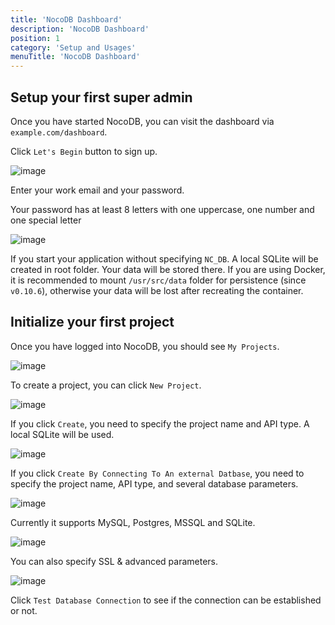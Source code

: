```yaml
---
title: 'NocoDB Dashboard'
description: 'NocoDB Dashboard'
position: 1
category: 'Setup and Usages'
menuTitle: 'NocoDB Dashboard'
---
```


## Setup your first super admin

Once you have started NocoDB, you can visit the dashboard via ``example.com/dashboard``. 

Click ``Let's Begin`` button to sign up. 

![image](https://user-images.githubusercontent.com/35857179/126597128-f88df6e5-7625-4208-9817-68e9303410ff.png)

Enter your work email and your password.

<alert>
  Your password has at least 8 letters with one uppercase, one number and one special letter
</alert>

![image](https://user-images.githubusercontent.com/35857179/126597144-0343b5ca-c7ca-47a4-926d-4e8df2f8c161.png)

If you start your application without specifying ``NC_DB``. A local SQLite will be created in root folder. Your data will be stored there. If you are using Docker, it is recommended to mount ``/usr/src/data`` folder for persistence (since ``v0.10.6``), otherwise your data will be lost after recreating the container.

## Initialize your first project 

Once you have logged into NocoDB, you should see ``My Projects``.

![image](https://user-images.githubusercontent.com/35857179/126597182-b74cadb4-e165-417e-9e95-9a3cb7dce8e5.png)

To create a project, you can click ``New Project``. 

![image](https://user-images.githubusercontent.com/35857179/126597208-0b6e8162-5088-4825-bcb2-f2b0574a74c2.png)

If you click ``Create``, you need to specify the project name and API type. A local SQLite will be used.

![image](https://user-images.githubusercontent.com/35857179/126597259-b9552c71-d13b-463c-abc2-0f3be31627b2.png)

If you click ``Create By Connecting To An external Datbase``, you need to specify the project name, API type, and several database parameters.

![image](https://user-images.githubusercontent.com/35857179/126597279-c1722d8b-c885-4e9e-9e94-44711102af20.png)

Currently it supports MySQL, Postgres, MSSQL and SQLite.

![image](https://user-images.githubusercontent.com/35857179/126597320-fd6b19a9-ed3e-4f4a-80b7-880a79a54a11.png)

You can also specify SSL & advanced parameters.

![image](https://user-images.githubusercontent.com/35857179/126597342-0c61ab15-a112-4269-8f30-78455fa09081.png)

Click ``Test Database Connection`` to see if the connection can be established or not.

